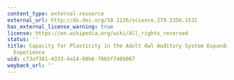 ```yaml
---
content_type: external-resource
external_url: http://dx.doi.org/10.1126/science.279.5356.1531
has_external_license_warning: true
license: https://en.wikipedia.org/wiki/All_rights_reserved
status: ''
title: Capacity for Plasticity in the Adult Owl Auditory System Expanded by Juvenile
  Experience
uid: c73af381-4333-4a14-80b6-f865ff48b067
wayback_url: ''
---
```

